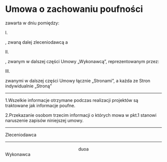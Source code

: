 # Umowa o zachowaniu poufności

zawarta w dniu pomiędzy:

I.

, zwaną dalej zleceniodawcą a

II.

, zwanym w dalszej części Umowy „Wykonawcą”, reprezentowanym przez:

III.

zwanymi w dalszej części Umowy łącznie „Stronami”, a każda ze Stron indywidualnie „Stroną”
***
1.Wszelkie informacje otrzymane podczas realizacji projektów są traktowane jak informacje poufne.

2.Przekazanie osobom trzecim informacji o których mowa w pkt.1 stanowi naruszenie zapisów niniejszej
umowy.
***
Zleceniodawca 
***
<center>duoa</center>
Wykonawca
